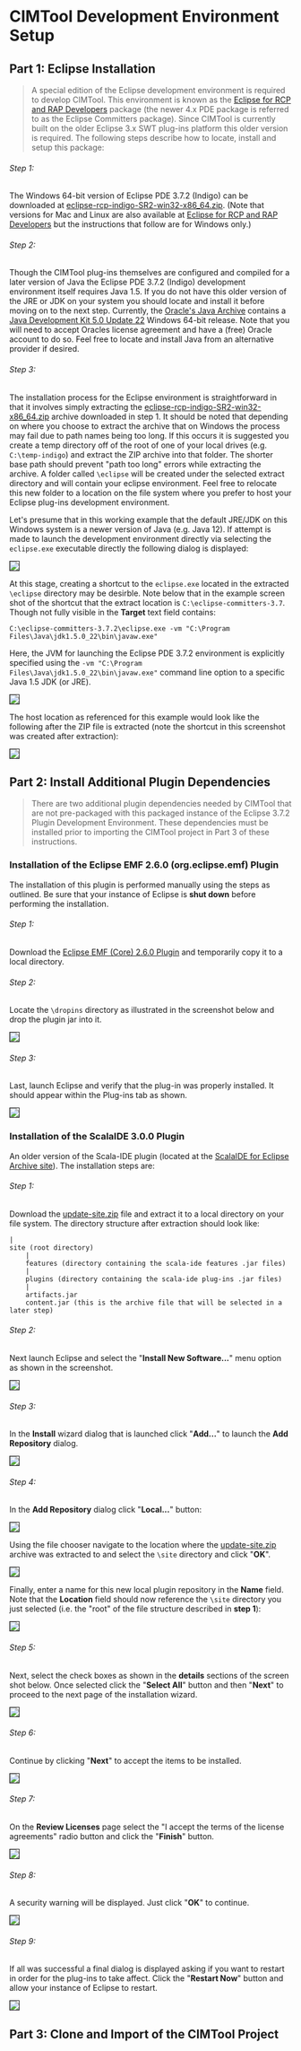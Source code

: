 # CIMTool Development Environment Setup

## Part 1:  Eclipse Installation

> A special edition of the Eclipse development environment is required to develop CIMTool.  This environment is known as the [Eclipse for RCP and RAP Developers](https://www.eclipse.org/downloads/packages/release/indigo/sr2/eclipse-rcp-and-rap-developers) package (the newer 4.x PDE package is referred to as the Eclipse Committers package).  Since CIMTool is currently built on the older Eclipse 3.x SWT plug-ins platform this older version is required.  The following steps describe how to locate, install and setup this package:

###### Step 1:
The Windows 64-bit version of Eclipse PDE 3.7.2 (Indigo) can be downloaded at [eclipse-rcp-indigo-SR2-win32-x86_64.zip](https://www.eclipse.org/downloads/download.php?file=/technology/epp/downloads/release/indigo/SR2/eclipse-rcp-indigo-SR2-win32-x86_64.zip). (Note that versions for Mac and Linux are also available at [Eclipse for RCP and RAP Developers](https://www.eclipse.org/downloads/packages/release/indigo/sr2/eclipse-rcp-and-rap-developers) but the instructions that follow are for Windows only.)

###### Step 2:
Though the CIMTool plug-ins themselves are configured and compiled for a later version of Java the Eclipse PDE 3.7.2 (Indigo) development environment itself requires Java 1.5.  If you do not have this older version of the JRE or JDK on your system you should locate and install it before moving on to the next step.  Currently, the [Oracle's Java Archive](https://www.oracle.com/java/technologies/oracle-java-archive-downloads.html) contains a [Java Development Kit 5.0 Update 22](https://www.oracle.com/java/technologies/java-archive-javase5-downloads.html#license-lightbox) Windows 64-bit release. Note that you will need to accept Oracles license agreement and have a (free) Oracle account to do so.  Feel free to locate and install Java from an alternative provider if desired.

###### Step 3:
The installation process for the Eclipse environment is straightforward in that it involves simply extracting the [eclipse-rcp-indigo-SR2-win32-x86_64.zip](https://www.eclipse.org/downloads/download.php?file=/technology/epp/downloads/release/indigo/SR2/eclipse-rcp-indigo-SR2-win32-x86_64.zip) archive downloaded in step 1.  It should be noted that depending on where you choose to extract the archive that on Windows the process may fail due to path names being too long.  If this occurs it is suggested you create a temp directory off of the root of one of your local drives (e.g. ```C:\temp-indigo```) and extract the ZIP archive into that folder.  The shorter base path should prevent "path too long" errors while extracting the archive.  A folder called ```\eclipse``` will be created under the selected extract directory and will contain your eclipse environment.  Feel free to relocate this new folder to a location on the file system where you prefer to host your Eclipse plug-ins development environment.

Let's presume that in this working example that the default JRE/JDK on this Windows system is a newer version of Java (e.g. Java 12). If attempt is made to launch the development environment directly via selecting the ```eclipse.exe``` executable directly the following dialog is displayed:

<img src="/assets/img/install-java-error-0.png"  border="1px" style="max-width:100%"/></a>

At this stage, creating a shortcut to the ```eclipse.exe``` located in the extracted ```\eclipse``` directory may be desirble.  Note below that in the example screen shot of the shortcut that the extract location is ```C:\eclipse-committers-3.7```.  Though not fully visible in the **Target** text field contains:

```
C:\eclipse-committers-3.7.2\eclipse.exe -vm "C:\Program Files\Java\jdk1.5.0_22\bin\javaw.exe"
```
Here, the JVM for launching the Eclipse PDE 3.7.2 environment is explicitly specified using the ```-vm "C:\Program Files\Java\jdk1.5.0_22\bin\javaw.exe"``` command line option to a specific Java 1.5 JDK (or JRE).

<img src="/assets/img/install-eclipse-shortcut-1.png"  border="1px" style="max-width:100%"/></a>

The host location as referenced for this example would look like the following after the ZIP file is extracted (note the shortcut in this screenshot was created after extraction):

<img src="/assets/img/install-eclipse-shortcut-2.png"  border="1px" style="max-width:100%"/></a>

## Part 2:  Install Additional Plugin Dependencies

> There are two additional plugin dependencies needed by CIMTool that are not pre-packaged with this packaged instance of the Eclipse 3.7.2 Plugin Development Environment.  These dependencies must be installed prior to importing the CIMTool project in Part 3 of these instructions.

### Installation of the Eclipse EMF 2.6.0 (org.eclipse.emf) Plugin

The installation of this plugin is performed manually using the steps as outlined. Be sure that your instance of Eclipse is **shut down** before performing the installation.

###### Step 1:
Download the [Eclipse EMF (Core) 2.6.0 Plugin](https://github.com/CIMug-org/CIMTool/blob/gh-pages/assets/archives/org.eclipse.emf_2.6.0.v20110606-0949.jar) and temporarily copy it to a local directory.


###### Step 2:
Locate the ```\dropins``` directory as illustrated in the screenshot below and drop the plugin jar into it.

<img src="/assets/img/install-plugins-dropins-folder.png"  border="1px" style="max-width:100%"/></a>

###### Step 3:
Last, launch Eclipse and verify that the plug-in was properly installed.  It should appear within the Plug-ins tab as shown.

<img src="/assets/img/confirm-emf-2.6.0-plugin-installed.png"  border="1px" style="max-width:100%"/></a>

### Installation of the ScalaIDE 3.0.0 Plugin

An older version of the Scala-IDE plugin (located at the [ScalaIDE for Eclipse Archive site](http://scala-ide.org/download/prev-stable.html)). The installation steps are:

###### Step 1:
Download the [update-site.zip](http://download.scala-ide.org/sdk/helium/e37/scala29/stable/update-site.zip) file and extract it to a local directory on your file system.  The directory structure after extraction should look like:


    |
    site (root directory)
        |
        features (directory containing the scala-ide features .jar files)
        |
        plugins (directory containing the scala-ide plug-ins .jar files)
        |
        artifacts.jar
        content.jar (this is the archive file that will be selected in a later step)


###### Step 2:
Next launch Eclipse and select the "**Install New Software...**" menu option as shown in the screenshot.

<img src="/assets/img/install-scala-ide-plugin-0.png"  border="1px" style="max-width:100%"/></a>

###### Step 3:
In the **Install** wizard dialog that is launched click "**Add...**" to launch the **Add Repository** dialog.

<img src="/assets/img/install-scala-ide-plugin-1.png"  border="1px" style="max-width:100%"/></a>

###### Step 4:
In the **Add Repository** dialog click "**Local...**" button:

<img src="/assets/img/install-scala-ide-plugin-2a.png"  border="1px" style="max-width:100%"/></a>

Using the file chooser navigate to the location  where the [update-site.zip](http://download.scala-ide.org/sdk/helium/e37/scala29/stable/update-site.zip) archive was extracted to and select the ```\site``` directory and click "**OK**".

<img src="/assets/img/install-scala-ide-plugin-2b.png"  border="1px" style="max-width:100%"/></a>

Finally, enter a name for this new local plugin repository in the **Name** field.  Note that the **Location** field should now reference the ```\site``` directory you just selected (i.e. the "root" of the file structure described in **step 1**):

<img src="/assets/img/install-scala-ide-plugin-2c.png"  border="1px" style="max-width:100%"/></a>

###### Step 5:
Next, select the check boxes as shown in the **details** sections of the screen shot below.  Once selected click the "**Select All**" button and then "**Next**" to proceed to the next page of the installation wizard.

<img src="/assets/img/install-scala-ide-plugin-3.png"  border="1px" style="max-width:100%"/></a>

###### Step 6:
Continue by clicking "**Next**" to accept the items to be installed.

<img src="/assets/img/install-scala-ide-plugin-4.png"  border="1px" style="max-width:100%"/></a>

###### Step 7:
On the **Review Licenses** page select the "I accept the terms of the license agreements" radio button and click the "**Finish**" button.

<img src="/assets/img/install-scala-ide-plugin-5.png"  border="1px" style="max-width:100%"/></a>

###### Step 8:
A security warning will be displayed.  Just click "**OK**" to continue.

<img src="/assets/img/install-scala-ide-plugin-6.png"  border="1px" style="max-width:100%"/></a>

###### Step 9:
If all was successful a final dialog is displayed asking if you want to restart in order for the plug-ins to take affect.  Click the "**Restart Now**" button and allow your instance of Eclipse to restart.

<img src="/assets/img/install-scala-ide-plugin-7.png"  border="1px" style="max-width:100%"/></a>

## Part 3:  Clone and Import of the CIMTool Project
